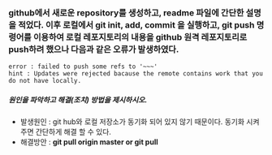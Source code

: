 ### github에서 새로운 repository를 생성하고, readme 파일에 간단한 설명을 적었다. 이후 로컬에서 git init, add, commit 을 실행하고, git push 명령어를 이용하여 로컬 레포지토리의 내용을 github 원격 레포지토리로 push하려 했으나 다음과 같은 오류가 발생하였다.
```
error : failed to push some refs to '~~~'
hint : Updates were rejected bacause the remote contains work that you do not have locally.
```
##### 원인을 파악하고 해결(조치) 방법을 제시하시오.

* 발생원인 : git hub와 로컬 저장소가 동기화 되어 있지 않기 때문이다. 동기화 시켜주면 간단하게 해결 할 수 있다.
* 해결방안 : **git pull origin master or git pull**
